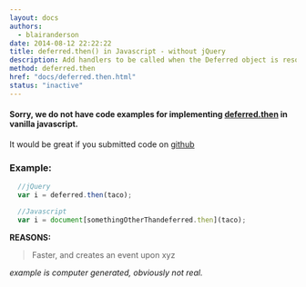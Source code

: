 ```yaml
---
layout: docs
authors:
  - blairanderson
date: 2014-08-12 22:22:22
title: deferred.then() in Javascript - without jQuery
description: Add handlers to be called when the Deferred object is resolved, rejected, or still in progress.
method: deferred.then
href: "docs/deferred.then.html"
status: "inactive"
---
```


#### Sorry, we do not have code examples for implementing [deferred.then](http://api.jquery.com/deferred.then/) in vanilla javascript.

It would be great if you submitted code on [github](https://github.com/blairanderson/without-jquery/blob/master/docs/deferred.then.md)

### Example:

```javascript
  //jQuery
  var i = deferred.then(taco);

  //Javascript
  var i = document[somethingOtherThandeferred.then](taco);

```

**REASONS:**
> Faster, and creates an event upon xyz

*example is computer generated, obviously not real.*
